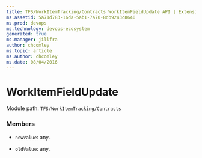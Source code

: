 ```yaml
---
title: TFS/WorkItemTracking/Contracts WorkItemFieldUpdate API | Extensions for Azure DevOps Services
ms.assetid: 5a71d783-16da-5ab1-7a70-8db9243c8640
ms.prod: devops
ms.technology: devops-ecosystem
generated: true
ms.manager: jillfra
author: chcomley
ms.topic: article
ms.author: chcomley
ms.date: 08/04/2016
---
```


# WorkItemFieldUpdate

Module path: `TFS/WorkItemTracking/Contracts`


### Members

* `newValue`: any. 

* `oldValue`: any. 

